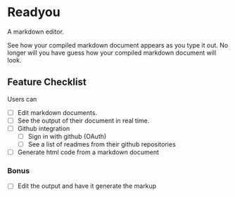 # Readyou

A markdown editor.

See how your compiled markdown document appears as you type it out. No longer will you have guess how your compiled markdown document will look.

## Feature Checklist

Users can

- [ ] Edit markdown documents.
- [ ] See the output of their document in real time.
- [ ] Github integration
  - [ ] Sign in with github (OAuth)
  - [ ] See a list of readmes from their github repositories
- [ ] Generate html code from a markdown document

### Bonus

- [ ] Edit the output and have it generate the markup